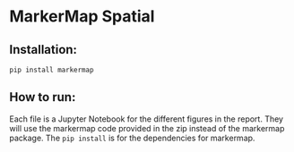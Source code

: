 # MarkerMap Spatial

## Installation:
```
pip install markermap
````

## How to run:


Each file is a Jupyter Notebook for the different figures in the report. They will use the markermap code provided in the zip instead of the markermap package. The `pip install` is for the dependencies for markermap.
